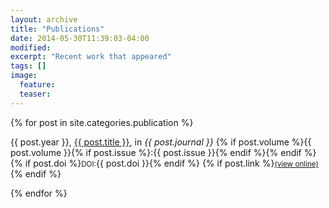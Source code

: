 ```yaml
---
layout: archive
title: "Publications"
date: 2014-05-30T11:39:03-04:00
modified:
excerpt: "Recent work that appeared"
tags: []
image:
  feature:
  teaser:
---
```


<div class="tiles">
{% for post in site.categories.publication %}
  
<p>{{ post.year }}, <a href="{{ site.url }}{{ post.url }}">{{ post.title }}</a>, in <em>{{ post.journal }}</em> {% if post.volume %}{{ post.volume }}{% if post.issue %}:{{ post.issue }}{% endif %}{% endif %} {% if post.doi %}<small>DOI:</small>{{ post.doi }}{% endif %} {% if post.link %}<small><a href="{{ post.link }}" target="_blank">(view online)</a></small>{% endif %}
</p>

{% endfor %}
</div><!-- /.tiles -->